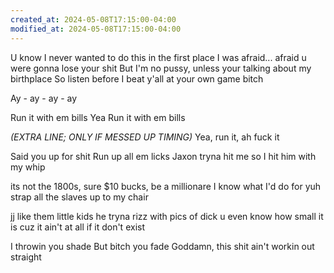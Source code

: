```yaml
---
created_at: 2024-05-08T17:15:00-04:00
modified_at: 2024-05-08T17:15:00-04:00
---
```

U know I never wanted to do this in the first place
I was afraid... afraid u were gonna lose your shit
But I'm no pussy, unless your talking about my birthplace
So listen before I beat y'all at your own game bitch

Ay - ay - ay - ay

Run it with em bills
Yea
Run it with em bills

*(EXTRA LINE; ONLY IF MESSED UP TIMING)*
Yea, run it, ah fuck it 

Said you up for shit
Run up all em licks
Jaxon tryna hit me 
so I hit him with my whip

its not the 1800s, sure
$10 bucks, be a millionare
I know what I'd do for yuh
strap all the slaves up to my chair

jj like them little kids
he tryna rizz with pics of dick
u even know how small it is
cuz it ain't at all if it don't exist

I throwin you shade
But bitch you fade
Goddamn, this shit ain't workin out straight
